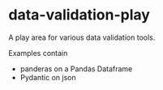 # data-validation-play

A play area for various data validation tools.

Examples contain
- panderas on a Pandas Dataframe
- Pydantic on json